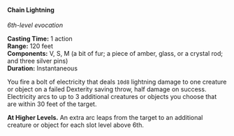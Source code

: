 #### Chain Lightning
<!-- markdownlint-disable link-image-reference-definitions -->
[_metadata_:spell_name]:- "Chain Lightning"
[_metadata_:spell_level]:- "6"
[_metadata_:spell_school]:- "evocation"
[_metadata_:ritual]:- "false"
[_metadata_:casting_time_amount]:- "1"
[_metadata_:casting_time_unit]:- "action"
[_metadata_:range]:- "120 feet"
[_metadata_:target]:- "One creature or object"
[_metadata_:components_verbal]:- "true"
[_metadata_:components_somatic]:- "true"
[_metadata_:components_material]:- "true"
[_metadata_:components_material_description]:- "a bit of fur; a piece of amber, glass, or a crystal rod; and three silver pins"
[_metadata_:duration]:- "Instantaneous"
[_metadata_:concentration]:- "false"
[_metadata_:saving_throw]:- "Dexterity"
[_metadata_:saving_throw_success]:- "halves_damage"
[_metadata_:damage_formula]:- "10d8"
[_metadata_:damage_type]:- "lightning"
[_metadata_:compared_to_wotc_srd_5.1]:- "mechanics_same_wording_different"
[_metadata_:compared_to_a5e_srd]:- "mechanics_same_wording_different"
<!-- markdownlint-disable-next-line no-emphasis-as-heading -->
_6th-level evocation_

**Casting Time:** 1 action \
**Range:** 120 feet \
**Components:** V, S, M (a bit of fur; a piece of amber, glass, or a crystal rod; and three silver pins) \
**Duration:** Instantaneous

You fire a bolt of electricity that deals `10d8` lightning damage to one creature or object on a failed Dexterity saving throw, half damage on success.
Electricity arcs to up to 3 additional creatures or objects you choose that are within 30 feet of the target.

**At Higher Levels.**
An extra arc leaps from the target to an additional creature or object for each slot level above 6th.
